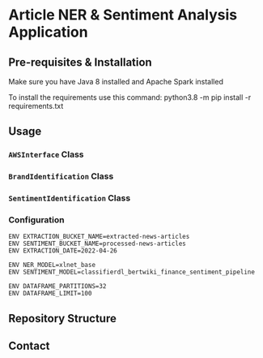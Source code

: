 # Article NER & Sentiment Analysis Application

## Pre-requisites & Installation
Make sure you have Java 8 installed and Apache Spark installed

To install the requirements use this command:
  python3.8 -m pip install -r requirements.txt

## Usage

### `AWSInterface` Class

### `BrandIdentification` Class

### `SentimentIdentification` Class

### Configuration

```docker
ENV EXTRACTION_BUCKET_NAME=extracted-news-articles
ENV SENTIMENT_BUCKET_NAME=processed-news-articles
ENV EXTRACTION_DATE=2022-04-26

ENV NER_MODEL=xlnet_base
ENV SENTIMENT_MODEL=classifierdl_bertwiki_finance_sentiment_pipeline

ENV DATAFRAME_PARTITIONS=32
ENV DATAFRAME_LIMIT=100
```

## Repository Structure

## Contact
